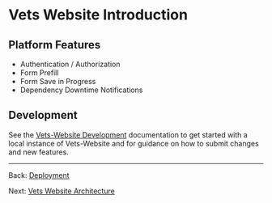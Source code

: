 # Vets Website Introduction

## Platform Features

* Authentication / Authorization
* Form Prefill
* Form Save in Progress
* Dependency Downtime Notifications

## Development

See the [Vets-Website Development](development.md) documentation to get started with a local instance of Vets-Website and for guidance on how to submit changes and new features.

<hr>

Back: [Deployment](../deployment.md)

Next: [Vets Website Architecture](architecture.md)
